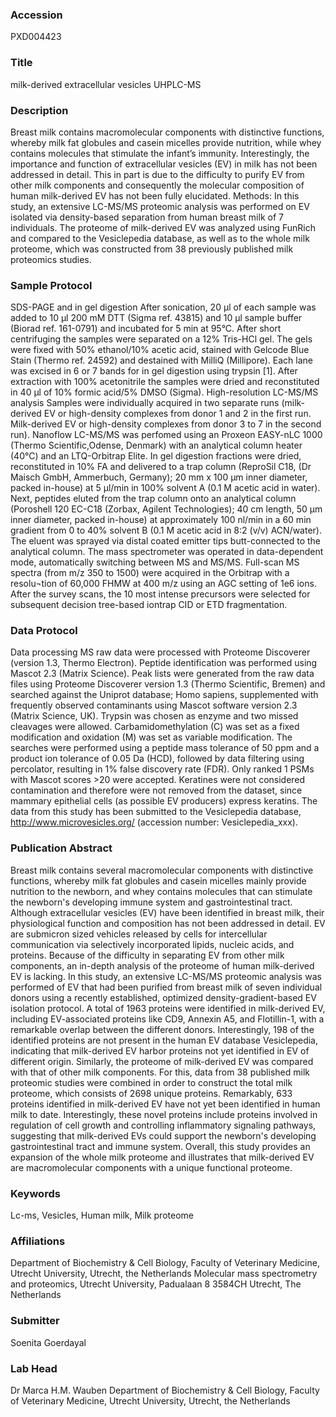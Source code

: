### Accession
PXD004423

### Title
milk-derived extracellular vesicles UHPLC-MS

### Description
Breast milk contains macromolecular components with distinctive functions, whereby milk fat globules and casein micelles provide nutrition, while whey contains molecules that stimulate the infant’s immunity. Interestingly, the importance and function of extracellular vesicles (EV) in milk has not been addressed in detail. This in part is due to the difficulty to purify EV from other milk components and consequently the molecular composition of human milk-derived EV has not been fully elucidated.  Methods: In this study, an extensive LC-MS/MS proteomic analysis was performed on EV isolated via density-based separation from human breast milk of 7 individuals. The proteome of milk-derived EV was analyzed using FunRich and compared to the Vesiclepedia database, as well as to the whole milk proteome, which was constructed from 38 previously published milk proteomics studies.

### Sample Protocol
SDS-PAGE and in gel digestion After sonication, 20 µl of each sample was added to 10 µl 200 mM DTT (Sigma ref. 43815) and 10 µl sample buffer (Biorad ref. 161-0791) and incubated for 5 min at 95°C. After short centrifuging the samples were separated on a 12% Tris-HCl gel. The gels were fixed with 50% ethanol/10% acetic acid, stained with Gelcode Blue Stain (Thermo ref. 24592) and destained with MilliQ (Millipore). Each lane was excised in 6 or 7 bands for in gel digestion using trypsin [1]. After extraction with 100% acetonitrile the samples were dried and reconstituted in 40 µl of 10% formic acid/5% DMSO (Sigma).  High-resolution LC-MS/MS analysis Samples were individually acquired in two separate runs (milk-derived EV or high-density complexes from donor 1 and 2 in the first run. Milk-derived EV or high-density complexes from donor 3 to 7 in the second run). Nanoflow LC-MS/MS was perfomed using an Proxeon EASY-nLC 1000 (Thermo Scientific,Odense, Denmark) with an analytical column heater (40°C) and an LTQ-Orbitrap Elite. In gel digestion fractions were dried, reconstituted in 10% FA and delivered to a trap column (ReproSil C18, (Dr Maisch GmbH, Ammerbuch, Germany); 20 mm x 100 μm inner diameter, packed in-house) at 5 μl/min in 100% solvent A (0.1 M acetic acid in water). Next, peptides eluted from the trap column onto an analytical column  (Poroshell 120 EC-C18  (Zorbax,  Agilent Technologies); 40 cm length, 50 μm inner diameter, packed in-house) at approximately 100 nl/min in a 60 min gradient from 0 to 40% solvent B (0.1 M acetic acid in 8:2 (v/v) ACN/water). The eluent was sprayed via distal coated emitter tips butt-connected to the analytical column. The mass spectrometer was operated in data-dependent mode, automatically switching between MS and MS/MS. Full-scan MS spectra (from m/z 350 to 1500) were acquired in the Orbitrap with a resolu¬tion of 60,000 FHMW at 400 m/z using an AGC setting of 1e6 ions. After the survey scans, the 10 most intense precursors were selected for subsequent decision tree-based iontrap CID or ETD fragmentation.

### Data Protocol
Data processing  MS raw data were processed with Proteome Discoverer (version 1.3, Thermo Electron). Peptide identification was performed using Mascot 2.3 (Matrix Science). Peak lists were generated from the raw data files using Proteome Discoverer version 1.3 (Thermo Scientific, Bremen) and searched against the Uniprot database; Homo sapiens, supplemented with frequently observed contaminants using Mascot software version 2.3 (Matrix Science, UK). Trypsin was chosen as enzyme and two missed cleavages were allowed. Carbamidomethylation (C) was set as a fixed modification and oxidation (M) was set as variable modification. The searches were performed using a peptide mass tolerance of 50 ppm and a product ion tolerance of 0.05 Da (HCD), followed by data filtering using percolator, resulting in 1% false discovery rate (FDR). Only ranked 1 PSMs with Mascot scores >20 were accepted. Keratines were not considered contamination and therefore were not removed from the dataset, since mammary epithelial cells (as possible EV producers) express keratins. The data from this study has been submitted to the Vesiclepedia database, http://www.microvesicles.org/ (accession number: Vesiclepedia_xxx).

### Publication Abstract
Breast milk contains several macromolecular components with distinctive functions, whereby milk fat globules and casein micelles mainly provide nutrition to the newborn, and whey contains molecules that can stimulate the newborn's developing immune system and gastrointestinal tract. Although extracellular vesicles (EV) have been identified in breast milk, their physiological function and composition has not been addressed in detail. EV are submicron sized vehicles released by cells for intercellular communication via selectively incorporated lipids, nucleic acids, and proteins. Because of the difficulty in separating EV from other milk components, an in-depth analysis of the proteome of human milk-derived EV is lacking. In this study, an extensive LC-MS/MS proteomic analysis was performed of EV that had been purified from breast milk of seven individual donors using a recently established, optimized density-gradient-based EV isolation protocol. A total of 1963 proteins were identified in milk-derived EV, including EV-associated proteins like CD9, Annexin A5, and Flotillin-1, with a remarkable overlap between the different donors. Interestingly, 198 of the identified proteins are not present in the human EV database Vesiclepedia, indicating that milk-derived EV harbor proteins not yet identified in EV of different origin. Similarly, the proteome of milk-derived EV was compared with that of other milk components. For this, data from 38 published milk proteomic studies were combined in order to construct the total milk proteome, which consists of 2698 unique proteins. Remarkably, 633 proteins identified in milk-derived EV have not yet been identified in human milk to date. Interestingly, these novel proteins include proteins involved in regulation of cell growth and controlling inflammatory signaling pathways, suggesting that milk-derived EVs could support the newborn's developing gastrointestinal tract and immune system. Overall, this study provides an expansion of the whole milk proteome and illustrates that milk-derived EV are macromolecular components with a unique functional proteome.

### Keywords
Lc-ms, Vesicles, Human milk, Milk proteome

### Affiliations
Department of Biochemistry & Cell Biology, Faculty of Veterinary Medicine, Utrecht University, Utrecht, the Netherlands
Molecular mass spectrometry and proteomics, Utrecht University, Padualaan 8 3584CH Utrecht, The Netherlands

### Submitter
Soenita Goerdayal

### Lab Head
Dr Marca H.M. Wauben
Department of Biochemistry & Cell Biology, Faculty of Veterinary Medicine, Utrecht University, Utrecht, the Netherlands


